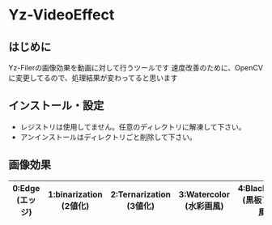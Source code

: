 # Yz-VideoEffect
## はじめに
Yz-Filerの画像効果を動画に対して行うツールです
速度改善のために、OpenCVに変更してるので、処理結果が変わってると思います

## インストール・設定
- レジストリは使用してません。任意のディレクトリに解凍して下さい。
- アンインストールはディレクトリごと削除して下さい。

## 画像効果
 | 0:Edge<br>(エッジ) | 1:binarization<br>(2値化) | 2:Ternarization<br>(3値化) | 3:Watercolor<br>(水彩画風) | 4:Blackboard<br>(黒板アート風) | 5:sketch<br>(スケッチ風) |
:----: | :----: | :----: | :----: | :----: | :----:
